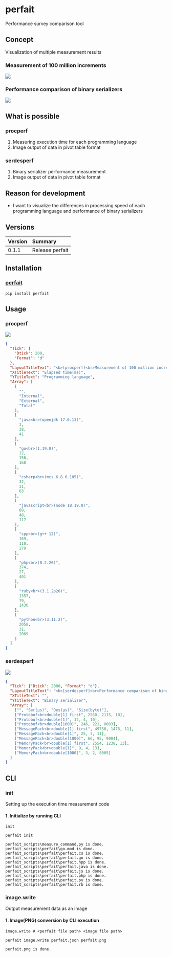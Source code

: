 # perfait
Performance survey comparison tool

## Concept
Visualization of multiple measurement results

### Measurement of 100 million increments
![](./images/procperf.png)

### Performance comparison of binary serializers
![](./images/serdesperf.png)

## What is possible
### procperf
1. Measuring execution time for each programming language
2. Image output of data in pivot table format

### serdesperf
1. Binary serializer performance measurement
2. Image output of data in pivot table format

## Reason for development
- I want to visualize the differences in processing speed of each programming language and performance of binary serializers

## Versions

|Version|Summary|
|:--|:--|
|0.1.1|Release perfait|

## Installation
### [perfait](https://pypi.org/project/perfait/)
`pip install perfait`

## Usage
### procperf
![](./images/procperf.png)
```json
{
  "Tick": {
    "Dtick": 200,
    "Format": "d"
  },
  "LayoutTitleText": "<b>[procperf]<br>Measurement of 100 million increments</b>",
  "XTitleText": "Elapsed time(ms)",
  "YTitleText": "Programming language",
  "Array": [
    [
      "",
      "Internal",
      "External",
      "Total"
    ],
    [
      "java<br>(openjdk 17.0.13)",
      3,
      38,
      41
    ],
    [
      "go<br>(1.19.8)",
      12,
      156,
      168
    ],
    [
      "csharp<br>(mcs 6.8.0.105)",
      32,
      31,
      63
    ],
    [
      "javascript<br>(node 18.19.0)",
      69,
      48,
      117
    ],
    [
      "cpp<br>(g++ 12)",
      169,
      110,
      279
    ],
    [
      "php<br>(8.2.26)",
      374,
      27,
      401
    ],
    [
      "ruby<br>(3.1.2p20)",
      1357,
      79,
      1436
    ],
    [
      "python<br>(3.11.2)",
      2058,
      31,
      2089
    ]
  ]
}
```

### serdesperf
![](./images/serdesperf.png)
```json
{
  "Tick": {"Dtick": 2000, "Format": "d"},
  "LayoutTitleText": "<b>[serdesperf]<br>Performance comparison of binary serializers</b>",
  "XTitleText": "",
  "YTitleText": "Binary serializer",
  "Array": [
    ["", "Ser(μs)", "Des(μs)", "Size(byte)"],
    ["Protobuf<br>double[1] first", 2560, 2115, 10],
    ["Protobuf<br>double[1]", 12, 4, 10],
    ["Protobuf<br>double[1000]", 246, 221, 8003],
    ["MessagePack<br>double[1] first", 49750, 1478, 11],
    ["MessagePack<br>double[1]", 25, 3, 11],
    ["MessagePack<br>double[1000]", 66, 95, 9004],
    ["MemoryPack<br>double[1] first", 2554, 1238, 13],
    ["MemoryPack<br>double[1]", 9, 4, 13],
    ["MemoryPack<br>double[1000]", 3, 2, 8005]
  ]
}
```

## CLI
### init
Setting up the execution time measurement code

#### 1. Initialize by running CLI
```
init
```
`perfait init`
```
perfait_scripts\measure_command.py is done.
perfait_scripts\perfait\go.mod is done.
perfait_scripts\perfait\perfait.cs is done.
perfait_scripts\perfait\perfait.go is done.
perfait_scripts\perfait\perfait.hpp is done.
perfait_scripts\perfait\perfait.java is done.
perfait_scripts\perfait\perfait.js is done.
perfait_scripts\perfait\perfait.php is done.
perfait_scripts\perfait\perfait.py is done.
perfait_scripts\perfait\perfait.rb is done.
```

### image.write
Output measurement data as an image

#### 1. Image(PNG) conversion by CLI execution
```
image.write # <perfait file path> <image file path>
```
`perfait image.write perfait.json perfait.png`
```
perfait.png is done.
```
